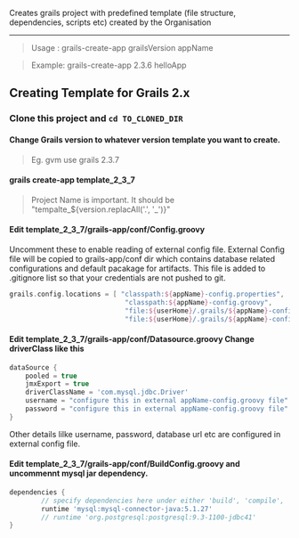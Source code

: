 Creates grails project with predefined template (file structure, dependencies, scripts etc) created by the Organisation

---

> Usage : grails-create-app grailsVersion appName

> Example: grails-create-app 2.3.6 helloApp

## Creating Template for Grails 2.x 
### Clone this project and `cd TO_CLONED_DIR`
#### Change Grails version to whatever version template you want to create.

> Eg. gvm use grails 2.3.7

#### grails create-app template_2_3_7 

> Project Name is important. It should be "tempalte_${version.replacAll('.', '_')}"

#### Edit template_2_3_7/grails-app/conf/Config.groovy
 Uncomment these to enable reading of external config file. External Config file will be copied to grails-app/conf dir which contains database related configurations and default pacakage for artifacts. This file is added to .gitignore list so that your credentials are not pushed to git.

```groovy
grails.config.locations = [ "classpath:${appName}-config.properties",
                             "classpath:${appName}-config.groovy",
                             "file:${userHome}/.grails/${appName}-config.properties",
                             "file:${userHome}/.grails/${appName}-config.groovy"]
```
#### Edit template_2_3_7/grails-app/conf/Datasource.groovy Change driverClass like this

```groovy
dataSource {
    pooled = true
    jmxExport = true
    driverClassName = 'com.mysql.jdbc.Driver'
    username = "configure this in external appName-config.groovy file"
    password = "configure this in external appName-config.groovy file"
}
```
 
 Other details lilke username, password, database url etc are configured in external config file.

#### Edit template_2_3_7/grails-app/conf/BuildConfig.groovy and uncommennt mysql jar dependency.
```groovy
dependencies {
        // specify dependencies here under either 'build', 'compile', 'runtime', 'test' or 'provided' scopes e.g.
        runtime 'mysql:mysql-connector-java:5.1.27'
        // runtime 'org.postgresql:postgresql:9.3-1100-jdbc41'
}
```
